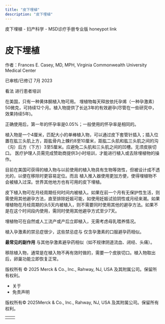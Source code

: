 ```yaml
---
title: "皮下埋植"
description: "皮下埋植"
---
```


﻿皮下埋植 \- 妇产科学 \- MSD诊疗手册专业版 honeypot link

# 皮下埋植

作者：Frances E. Casey, MD, MPH, Virginia Commonwealth University Medical Center

已审核/已修订 7月 2023

看法 进行患者培训

在美国，只有一种黄体酮植入物可用。 埋植物每天释放依托孕烯（一种孕激素）50微克，可持续12个月。植入物提供了长达3年的有效避孕(尽管在一些研究中，效果持续5年)。

正确使用后，第一年的怀孕率是0.05%；一般使用的怀孕率是相同的。

植入物是一个4厘米，匹配大小的单棒植入物，可以通过皮下套管针插入；插入位置在肱三头肌上方，距肱骨内上髁约8至10厘米，距肱二头肌和肱三头肌之间的沟（沟）后方（下方）3至5厘米。应避免二头肌和三头肌之间的凹槽。无须皮肤切口。 医疗护理人员需完成赞助商提供3小时培训，才能进行植入或去除埋植物的操作。

目前在美国可获得的植入物与以前使用的植入物具有生物等效性，但被设计成不透光的，以便在移除时更容易定位。而且 植入推入器使用更加方便，使得埋植物不会被植入过深。世界其他地方也有可用的皮下埋植。

皮下植入物可在月经周期任何时间内被植入。如果在前一个月有无保护性生活，则需使用其他避孕方法，直至排除妊娠可能，如使用妊娠试验阴性或月经来潮。如果埋植物在月经周期的头5天内被植入，则不需要同时使用其他的避孕方法。如果不是在这个时间段内使用，需同时使用其他避孕方式至少7天。

埋植物可在自然或人工流产或产后立即植入，无需考虑母乳喂养情况。

植入孕激素的禁忌症很少，这些禁忌症与 仅含孕激素的口服避孕药相似。

**最常见的副作用** 与其他孕激素避孕药相似（如不规律阴道流血、闭经、头痛）。

移除植入物，通常是在植入物不再有效时做的，需要一个皮肤切口。植入物取出后，卵巢功能立即恢复正常。



版权所有 © 2025
Merck & Co., Inc., Rahway, NJ, USA 及其附属公司。保留所有权利。

- 关于
- 免责声明

版权所有© 2025Merck & Co., Inc., Rahway, NJ, USA 及其附属公司。保留所有权利。

|     |     |
| --- | --- |
|  |  |